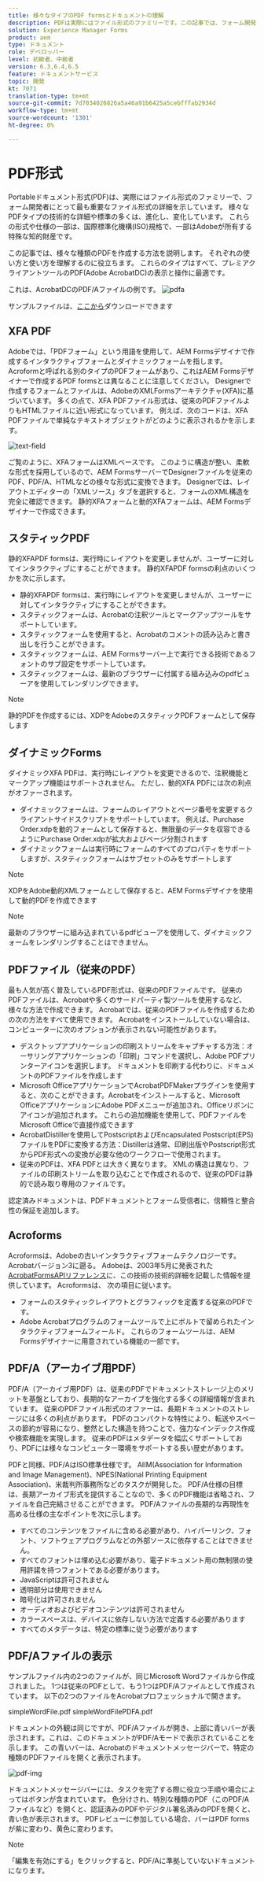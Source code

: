 ```yaml
---
title: 様々なタイプのPDF formsとドキュメントの理解
description: PDFは実際にはファイル形式のファミリーです。この記事では、フォーム開発者にとって重要で関連性のあるPDFの種類について説明します。
solution: Experience Manager Forms
product: aem
type: ドキュメント
role: デベロッパー
level: 初級者、中級者
version: 6.3,6.4,6.5
feature: ドキュメントサービス
topic: 開発
kt: 7071
translation-type: tm+mt
source-git-commit: 7d7034026826a5a46a91b6425a5cebfffab2934d
workflow-type: tm+mt
source-wordcount: '1301'
ht-degree: 0%

---
```



# PDF形式

Portableドキュメント形式(PDF)は、実際にはファイル形式のファミリーで、フォーム開発者にとって最も重要なファイル形式の詳細を示しています。 様々なPDFタイプの技術的な詳細や標準の多くは、進化し、変化しています。 これらの形式や仕様の一部は、国際標準化機構(ISO)規格で、一部はAdobeが所有する特殊な知的財産です。

この記事では、様々な種類のPDFを作成する方法を説明します。 それぞれの使い方と使い方を理解するのに役立ちます。 これらのタイプはすべて、プレミアクライアントツールのPDF(Adobe AcrobatDC)の表示と操作に最適です。

これは、AcrobatDCのPDF/Aファイルの例です。
![pdfa](assets/pdfa-file-in-acrobat.png)

サンプルファイルは、[ここから](assets/pdf-file-types.zip)ダウンロードできます

## XFA PDF

Adobeでは、「PDFフォーム」という用語を使用して、AEM Formsデザイナで作成するインタラクティブフォームとダイナミックフォームを指します。 Acroformと呼ばれる別のタイプのPDFフォームがあり、これはAEM Formsデザイナーで作成するPDF formsとは異なることに注意してください。 Designerで作成するフォームとファイルは、AdobeのXMLFormsアーキテクチャ(XFA)に基づいています。 多くの点で、XFA PDFファイル形式は、従来のPDFファイルよりもHTMLファイルに近い形式になっています。 例えば、次のコードは、XFA PDFファイルで単純なテキストオブジェクトがどのように表示されるかを示します。

![text-field](assets/text-field.JPG)

ご覧のように、XFAフォームはXMLベースです。 このように構造が整い、柔軟な形式を採用しているので、AEM FormsサーバーでDesignerファイルを従来のPDF、PDF/A、HTMLなどの様々な形式に変換できます。 Designerでは、レイアウトエディターの「XMLソース」タブを選択すると、フォームのXML構造を完全に確認できます。 静的XFAフォームと動的XFAフォームは、AEM Formsデザイナーで作成できます。

## スタティックPDF

静的XFAPDF formsは、実行時にレイアウトを変更しませんが、ユーザーに対してインタラクティブにすることができます。 静的XFAPDF formsの利点のいくつかを次に示します。

* 静的XFAPDF formsは、実行時にレイアウトを変更しませんが、ユーザーに対してインタラクティブにすることができます。
* スタティックフォームは、Acrobatの注釈ツールとマークアップツールをサポートしています。
* スタティックフォームを使用すると、Acrobatのコメントの読み込みと書き出しを行うことができます。
* スタティックフォームは、AEM Formsサーバー上で実行できる技術であるフォントのサブ設定をサポートしています。
* スタティックフォームは、最新のブラウザーに付属する組み込みのpdfビューアを使用してレンダリングできます。

>[!NOTE]
> 静的PDFを作成するには、XDPをAdobeのスタティックPDFフォームとして保存します

## ダイナミックForms

ダイナミックXFA PDFは、実行時にレイアウトを変更できるので、注釈機能とマークアップ機能はサポートされません。 ただし、動的XFA PDFには次の利点がオファーされます。

* ダイナミックフォームは、フォームのレイアウトとページ番号を変更するクライアントサイドスクリプトをサポートしています。 例えば、Purchase Order.xdpを動的フォームとして保存すると、無限量のデータを収容できるようにPurchase Order.xdpが拡大およびページ分割されます
* ダイナミックフォームは実行時にフォームのすべてのプロパティをサポートしますが、スタティックフォームはサブセットのみをサポートします


>[!NOTE]
> XDPをAdobe動的XMLフォームとして保存すると、AEM Formsデザイナを使用して動的PDFを作成できます

>[!NOTE]
> 最新のブラウザーに組み込まれているpdfビューアを使用して、ダイナミックフォームをレンダリングすることはできません。


## PDFファイル（従来のPDF）

最も人気が高く普及しているPDF形式は、従来のPDFファイルです。 従来のPDFファイルは、Acrobatや多くのサードパーティ製ツールを使用するなど、様々な方法で作成できます。 Acrobatでは、従来のPDFファイルを作成するための次の方法をすべて使用できます。 Acrobatをインストールしていない場合は、コンピューターに次のオプションが表示されない可能性があります。

* デスクトップアプリケーションの印刷ストリームをキャプチャする方法：オーサリングアプリケーションの「印刷」コマンドを選択し、Adobe PDFプリンターアイコンを選択します。 ドキュメントを印刷する代わりに、ドキュメントのPDFファイルを作成します
* Microsoft OfficeアプリケーションでAcrobatPDFMakerプラグインを使用すると、次のことができます。Acrobatをインストールすると、Microsoft OfficeアプリケーションにAdobe PDFメニューが追加され、Officeリボンにアイコンが追加されます。 これらの追加機能を使用して、PDFファイルをMicrosoft Officeで直接作成できます
* AcrobatDistillerを使用してPostscriptおよびEncapsulated Postscript(EPS)ファイルをPDFに変換する方法：Distillerは通常、印刷出版やPostscript形式からPDF形式への変換が必要な他のワークフローで使用されます。
* 従来のPDFは、XFA PDFとは大きく異なります。 XMLの構造は異なり、ファイルの印刷ストリームを取り込むことで作成されるので、従来のPDFは静的で読み取り専用のファイルです。

認定済みドキュメントは、PDFドキュメントとフォーム受信者に、信頼性と整合性の保証を追加します。

## Acroforms

Acroformsは、Adobeの古いインタラクティブフォームテクノロジーです。Acrobatバージョン3に遡る。 Adobeは、2003年5月に発表された[AcrobatFormsAPIリファレンス](assets/FormsAPIReference.pdf)に、この技術の技術的詳細を記載した情報を提供しています。 Acroformsは、
次の項目に従います。

* フォームのスタティックレイアウトとグラフィックを定義する従来のPDFです。
* Adobe Acrobatプログラムのフォームツールで上にボルトで留められたインタラクティブフォームフィールド。 これらのフォームツールは、AEM Formsデザイナーに用意されている機能の一部です。

## PDF/A（アーカイブ用PDF）

PDF/A（アーカイブ用PDF）は、従来のPDFでドキュメントストレージ上のメリットを基盤としており、長期的なアーカイブを強化する多くの詳細情報が含まれています。 従来のPDFファイル形式のオファーは、長期ドキュメントのストレージには多くの利点があります。 PDFのコンパクトな特性により、転送やスペースの節約が容易になり、整然とした構造を持つことで、強力なインデックス作成や検索機能を実現します。 従来のPDFはメタデータを幅広くサポートしており、PDFには様々なコンピューター環境をサポートする長い歴史があります。

PDFと同様、PDF/AはISO標準仕様です。 AIIM(Association for Information and Image Management)、NPES(National Printing Equipment Association)、米裁判所事務所などのタスクが開発した。 PDF/A仕様の目標は、長期アーカイブ形式を提供することなので、多くのPDF機能は省略され、ファイルを自己完結させることができます。 PDF/Aファイルの長期的な再現性を高める仕様の主なポイントを次に示します。

* すべてのコンテンツをファイルに含める必要があり、ハイパーリンク、フォント、ソフトウェアプログラムなどの外部ソースに依存することはできません。
* すべてのフォントは埋め込む必要があり、電子ドキュメント用の無制限の使用許諾を持つフォントである必要があります。
* JavaScriptは許可されません
* 透明部分は使用できません
* 暗号化は許可されません
* オーディオおよびビデオコンテンツは許可されません
* カラースペースは、デバイスに依存しない方法で定義する必要があります
* すべてのメタデータは、特定の標準に従う必要があります

## PDF/Aファイルの表示

サンプルファイル内の2つのファイルが、同じMicrosoft Wordファイルから作成されました。 1つは従来のPDFとして、もう1つはPDF/Aファイルとして作成されています。 以下の2つのファイルをAcrobatプロフェッショナルで開きます。

simpleWordFile.pdf
simpleWordFilePDFA.pdf

ドキュメントの外観は同じですが、PDF/Aファイルが開き、上部に青いバーが表示されます。これは、このドキュメントがPDF/Aモードで表示されていることを示します。 この青いバーは、Acrobatのドキュメントメッセージバーで、特定の種類のPDFファイルを開くと表示されます。

![pdf-img](assets/pdfa-message.png)

ドキュメントメッセージバーには、タスクを完了する際に役立つ手順や場合によってはボタンが含まれています。 色分けされ、特別な種類のPDF（このPDF/Aファイルなど）を開くと、認証済みのPDFやデジタル署名済みのPDFを開くと、青い色が表示されます。 PDFレビューに参加している場合、バーはPDF formsが紫に変わり、黄色に変わります。

>[!NOTE]
> 「編集を有効にする」をクリックすると、PDF/Aに準拠していないドキュメントになります。




